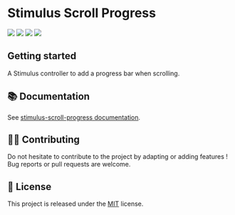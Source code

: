 # Stimulus Scroll Progress

[![](https://img.shields.io/npm/dt/stimulus-scroll-progress.svg)](https://www.npmjs.com/package/stimulus-scroll-progress)
[![](https://img.shields.io/npm/v/stimulus-scroll-progress.svg)](https://www.npmjs.com/package/stimulus-scroll-progress)
[![](https://github.com/stimulus-components/stimulus-scroll-progress/workflows/Lint/badge.svg)](https://github.com/stimulus-components/stimulus-scroll-progress)
[![](https://img.shields.io/github/license/stimulus-components/stimulus-scroll-progress.svg)](https://github.com/stimulus-components/stimulus-scroll-progress)

## Getting started

A Stimulus controller to add a progress bar when scrolling.

## 📚 Documentation

See [stimulus-scroll-progress documentation](https://www.stimulus-components.com/docs/stimulus-scroll-progress/).

## 👷‍♂️ Contributing

Do not hesitate to contribute to the project by adapting or adding features ! Bug reports or pull requests are welcome.

## 📝 License

This project is released under the [MIT](http://opensource.org/licenses/MIT) license.
